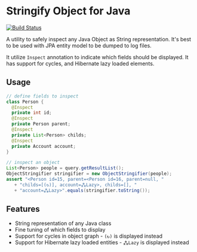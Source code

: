 # Stringify Object for Java

[![Build Status](https://travis-ci.org/wavesoftware/java-stringify-object.svg?branch=master)](https://travis-ci.org/wavesoftware/java-stringify-object)

A utility to safely inspect any Java Object as String representation. It's best to be used with JPA entity model to be dumped
to log files.

It utilize `Inspect` annotation to indicate which fields
 should be displayed. It has support for cycles, and Hibernate lazy loaded elements.

 ## Usage

```java
// define fields to inspect
class Person {
  @Inspect
  private int id;
  @Inspect
  private Person parent;
  @Inspect
  private List<Person> childs;
  @Inspect
  private Account account;
}

// inspect an object
List<Person> people = query.getResultList();
ObjectStringifier stringifier = new ObjectStringifier(people);
assert "<Person id=15, parent=<Person id=16, parent=null, "
   + "childs=[(↻)], account=⁂Lazy>, childs=[], "
   + "account=⁂Lazy>".equals(stringifier.toString());
```

 ## Features

 * String representation of any Java class
 * Fine tuning of which fields to display
 * Support for cycles in object graph - `(↻)` is displayed instead
 * Support for Hibernate lazy loaded entities - `⁂Lazy` is displayed instead
